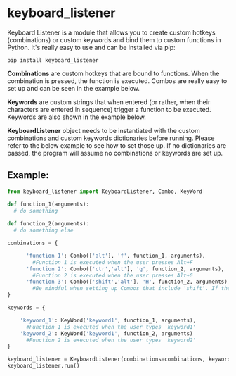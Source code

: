 # keyboard_listener

Keyboard Listener is a module that allows you to create custom hotkeys (combinations) or custom keywords and bind them to custom functions in Python. It's really easy to use and can be installed via pip:

`pip install keyboard_listener`

**Combinations** are custom hotkeys that are bound to functions. When the combination is pressed, the function is executed. Combos are really easy to set up and can be seen in the example below.

**Keywords** are custom strings that when entered (or rather, when their characters are entered in sequence) trigger a function to be executed. Keywords are also shown in the example below.

**KeyboardListener** object needs to be instantiated with the custom combinations and custom keywords dictionaries before running. Please refer to the below example to see how to set those up. If no dictionaries are passed, the program will assume no combinations or keywords are set up.

## Example:

```python
from keyboard_listener import KeyboardListener, Combo, KeyWord

def function_1(arguments):
  # do something
  
def function_2(arguments):
  # do something else

combinations = {

      'function 1': Combo(['alt'], 'f', function_1, arguments), 
        #Function 1 is executed when the user presses Alt+F
      'function 2': Combo(['ctr','alt'], 'g', function_2, arguments), 
        #Function 2 is executed when the user presses Alt+G
      'function 3': Combo(['shift','alt'], 'H', function_2, arguments), 
        #Be mindful when setting up Combos that include 'shift'. If the Combo includes the shift key, the character must be uppercase.
}

keywords = {

    'keyword_1': KeyWord('keyword1', function_1, arguments), 
      #Function 1 is executed when the user types 'keyword1'
    'keyword_2': KeyWord('keyword1', function_2, arguments) 
      #Function 2 is executed when the user types 'keyword2'
}

keyboard_listener = KeyboardListener(combinations=combinations, keywords=keywords)
keyboard_listener.run()
```
